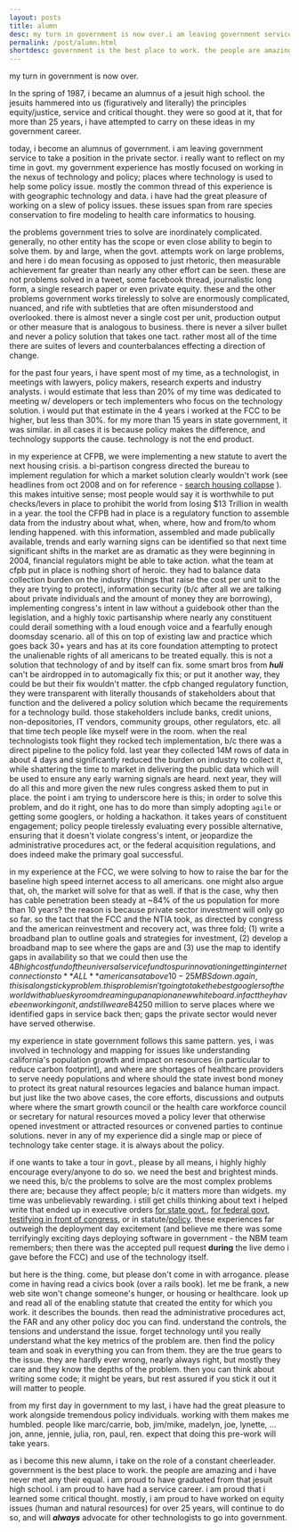 ```yaml
---
layout: posts
title: alumn
desc: my turn in government is now over.i am leaving government service to take a position in the private sector.
permalink: /post/alumn.html
shortdesc: government is the best place to work. the people are amazing and i have never met any their equal. i am proud to have had a service career.
---
```


my turn in government is now over.

In the spring of 1987, i became an alumnus of a jesuit high school.  the jesuits hammered into us (figuratively and literally) the principles equity/justice, service and critical thought.  they were so good at it, that for more than 25 years, i have attempted to carry on these ideas in my government career.

today, i become an alumnus of government.  i am leaving government service to take a position in the private sector.  i really want to reflect on my time in govt.  my government experience has mostly focused on working in the nexus of technology and policy; places where technology is used to help some policy issue.  mostly the common thread of this experience is with geographic technology and data.  i have had the great pleasure of working on a slew of policy issues.  these issues span from rare species conservation to fire modeling to health care informatics to housing.  

the problems government tries to solve are inordinately complicated.  generally, no other entity has the scope or even close ability to begin to solve them.  by and large, when the govt. attempts work on large problems, and here i do mean focusing as opposed to just rhetoric, then measurable achievement far greater than nearly any other effort can be seen. these are not problems solved in a tweet, some facebook thread, journalistic long form, a single research paper or even private equity.  these and the other problems government works tirelessly to solve are enormously complicated, nuanced, and rife with subtleties that are often misunderstood and overlooked. there is almost never a single cost per unit, production output or other measure that is analogous to business.  there is never a silver bullet and never a policy solution that takes one tact.  rather most all of the time there are suites of levers and counterbalances effecting a direction of change.  

for the past four years, i have spent most of my time, as a technologist, in meetings with lawyers, policy makers, research experts and industry analysts.  i would estimate that less than 20% of my time was dedicated to meeting w/ developers or tech implementers who focus on the technology solution.  i would put that estimate in the 4 years i worked at the FCC to be higher, but less than 30%.  for my more than 15 years in state government, it was similar.  in all cases it is because policy makes the difference, and technology supports the cause. technology is not the end product.  

in my experience at CFPB, we were implementing a new statute to avert the next housing crisis. a bi-partison congress directed the bureau to implement regulation for which a market solution clearly wouldn't work (see headlines from oct 2008 and on for reference - [search housing collapse](https://www.google.com/search?client=safari&rls=en&q=2008+housing+collapse&ie=UTF-8&oe=UTF-8) ).  this makes intuitive sense; most people would say it is worthwhile to put checks/levers in place to prohibit the world from losing $13 Trillion in wealth in a year.  the tool the CFPB had in place is a regulatory function to assemble data from the industry about what, when, where, how and from/to whom lending happened.  with this information, assembled and made publically available, trends and early warning signs can be identified so that next time significant shifts in the market are as dramatic as they were beginning in 2004, financial regulators might be able to take action.  what the team at cfpb put in place is nothing short of heroic.  they had to balance data collection burden on the industry (things that raise the cost per unit to the they are trying to protect), information security (b/c after all we are talking about private individuals and the amount of money they are borrowing), implementing congress's intent in law without a guidebook other than the legislation, and a highly toxic partisanship where nearly any constituent could derail something with a loud enough voice and a fearfully enough doomsday scenario.  all of this on top of existing law and practice which goes back 30+ years and has at its core foundation attempting to protect the unalienable rights of all americans to be treated equally.  this is not a solution that technology of and by itself can fix.  some smart bros from ***huli*** can't be airdropped in to automagically fix this; or put it another way, they could be but their fix wouldn't matter.  the cfpb changed regulatory function, they were transparent with literally thousands of stakeholders about that function and the delivered a policy solution which became the requirements for a technology build.  those stakeholders include banks, credit unions, non-depositories, IT vendors, community groups, other regulators, etc. all that time tech people like myself were in the room.  when the real technologists took flight they rocked tech implementation, b/c there was a direct pipeline to the policy fold.  last year they collected 14M rows of data in about 4 days and significantly reduced the burden on industry to collect it, while shattering the time to market in delivering the public data which will be used to ensure any early warning signals are heard.  next year, they will do all this and more given the new rules congress asked them to put in place.  the point i am trying to underscore here is this; in order to solve this problem, and do it right, one has to do more than simply adopting `agile` or getting some googlers, or holding a hackathon.  it takes years of constituent engagement; policy people tirelessly evaluating every possible alternative, ensuring that it doesn't violate congress's intent, or jeopardize the administrative procedures act, or the federal acquisition regulations, and does indeed make the primary goal successful.  

in my experience at the FCC, we were solving to how to raise the bar for the baseline high speed internet access to all americans.  one might also argue that, oh, the market will solve for that as well.  if that is the case, why then has cable penetration been steady at ~84% of the us population for more than 10 years?  the reason is because private sector investment will only go so far.  so the tact that the FCC and the NTIA took, as directed by congress and the american reinvestment and recovery act, was three fold; (1) write a broadband plan to outline goals and strategies for investment, (2) develop a broadband map to see where the gaps are and (3) use the map to identify gaps in availability so that we could then use the $4B high cost fund of the universal service fund to spur innovation in getting internet connections to **ALL** americans at above 10-25MBS down.  again, this is a long sticky problem. this problem isn't going to take the best googlers of the world with a blue sky room dreaming up an api on a new white board.  in fact they have been working on it, and still we are 84% cable (and substantially less for fiber) penetration; most of that new fiber in places that already had the benchmark speed.  i had spent lots and lots of time with the team who did the plan, and lots and lots of time with the team who did the map.  in both cases, there was tireless dedication to policy problem solving.  technology (sure while important to me) was a sideshow. just like in the cfpb case, the tech team here rocked it. they rocked it because the map met a policy function.  several weeks ago, the connect america fund awarded ~$250 million to serve places where we identified gaps in service back then; gaps the private sector would never have served otherwise.

my experience in state government follows this same pattern.  yes, i was involved in technology and mapping for issues like understanding california's population growth and impact on resources (in particular to reduce carbon footprint), and where are shortages of healthcare providers to serve needy populations and where should the state invest bond money to protect its great natural resources legacies and balance human impact.  but just like the two above cases, the core efforts, discussions and outputs where where the smart growth council or the health care workforce council or secretary for natural resources moved a policy lever that otherwise opened investment or attracted resources or convened parties to continue solutions.  never in any of my experience did a single map or piece of technology take center stage.  it is always about the policy.  

if one wants to take a tour in govt., please by all means, i highly highly encourage every/anyone to do so.  we need the best and brightest minds.  we need this, b/c the problems to solve are the most complex problems there are; because they affect people; b/c it matters more than widgets.  my time was unbelievably rewarding.  i still get chills thinking about text i helped write that ended up in executive orders [for state govt.](http://www.cetfund.org/files/executive_order_s2306_20061128.pdf), [for federal govt](https://www.whitehouse.gov/sites/whitehouse.gov/files/omb/memoranda/2013/m-13-13.pdf), [testifying in front of congress](https://naturalresources.house.gov/calendar/eventsingle.aspx?EventID=165774), or in statute/[policy](https://www.federalregister.gov/documents/2015/10/28/2015-26607/home-mortgage-disclosure-regulation-c).  these experiences far outweigh the deployment day excitement (and believe me there was some terrifyingly exciting days deploying software in government - the NBM team remembers; then there was the accepted pull request **during** the live demo i gave before the FCC) and use of the technology itself.  

but here is the thing.  come, but please don't come in with arrogance.  please come in having read a civics book (over a rails book).  let me be frank, a new web site won't change someone's hunger, or housing or healthcare.  look up and read all of the enabling statute that created the entity for which you work.  it describes the bounds.  then read the administrative procedures act, the FAR and any other policy doc you can find.  understand the controls, the tensions and understand the issue.  forget technology until you really understand what the key metrics of the problem are.  then find the policy team and soak in everything you can from them.  they are the true gears to the issue.  they are hardly ever wrong, nearly always right, but mostly they care and they know the depths of the problem.  then you can think about writing some code; it might be years, but rest assured if you stick it out it will matter to people.

from my first day in government to my last, i have had the great pleasure to work alongside tremendous policy individuals.  working with them makes me humbled.  people like marc/carrie, bob, jim/mike, madelyn, joe, lynette, ... jon, anne, jennie, julia, ron, paul, ren.  expect that doing this pre-work will take years.  

as i become this new alumn, i take on the role of a constant cheerleader.  government is the best place to work.  the people are amazing and i have never met any their equal.  i am proud to have graduated from that jesuit high school.  i am proud to have had a service career.  i am proud that i learned some critical thought.  mostly, i am proud to have worked on equity issues (human and natural resources) for over 25 years, will continue to do so, and will ***always*** advocate for other technologists to go into government. 


